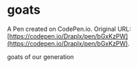 # goats

A Pen created on CodePen.io. Original URL: [https://codepen.io/Draplx/pen/bGxKzPW](https://codepen.io/Draplx/pen/bGxKzPW).

goats of our generation
